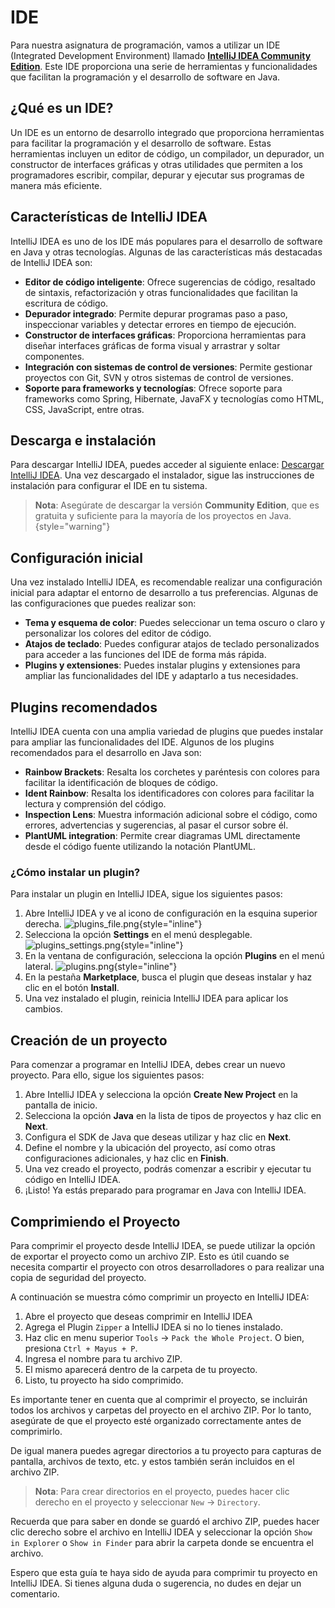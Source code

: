 # IDE

Para nuestra asignatura de programación, vamos a utilizar un IDE (Integrated Development Environment) llamado
**[IntelliJ IDEA Community Edition](https://www.jetbrains.com/es-es/idea/download/?section=windows)**. Este IDE
proporciona una serie de herramientas y funcionalidades que facilitan la programación y el desarrollo de software en
Java.

## ¿Qué es un IDE?

Un IDE es un entorno de desarrollo integrado que proporciona herramientas para facilitar la programación y el desarrollo
de software. Estas herramientas incluyen un editor de código, un compilador, un depurador, un constructor de interfaces
gráficas y otras utilidades que permiten a los programadores escribir, compilar, depurar y ejecutar sus programas de
manera más eficiente.

## Características de IntelliJ IDEA

IntelliJ IDEA es uno de los IDE más populares para el desarrollo de software en Java y otras tecnologías. Algunas de las
características más destacadas de IntelliJ IDEA son:

- **Editor de código inteligente**: Ofrece sugerencias de código, resaltado de sintaxis, refactorización y otras
  funcionalidades que facilitan la escritura de código.
- **Depurador integrado**: Permite depurar programas paso a paso, inspeccionar variables y detectar errores en tiempo de
  ejecución.
- **Constructor de interfaces gráficas**: Proporciona herramientas para diseñar interfaces gráficas de forma visual y
  arrastrar y soltar componentes.
- **Integración con sistemas de control de versiones**: Permite gestionar proyectos con Git, SVN y otros sistemas de
  control de versiones.
- **Soporte para frameworks y tecnologías**: Ofrece soporte para frameworks como Spring, Hibernate, JavaFX y tecnologías
  como HTML, CSS, JavaScript, entre otras.

## Descarga e instalación

Para descargar IntelliJ IDEA, puedes acceder al siguiente
enlace: [Descargar IntelliJ IDEA](https://www.jetbrains.com/es-es/idea/download/?section=windows). Una vez descargado el
instalador, sigue las instrucciones de instalación para configurar el IDE en tu sistema.

> **Nota**: Asegúrate de descargar la versión **Community Edition**, que es gratuita y suficiente para la mayoría de los
> proyectos en Java.
> {style="warning"}

## Configuración inicial

Una vez instalado IntelliJ IDEA, es recomendable realizar una configuración inicial para adaptar el entorno de
desarrollo a tus preferencias. Algunas de las configuraciones que puedes realizar son:

- **Tema y esquema de color**: Puedes seleccionar un tema oscuro o claro y personalizar los colores del editor de
  código.
- **Atajos de teclado**: Puedes configurar atajos de teclado personalizados para acceder a las funciones del IDE de
  forma más rápida.
- **Plugins y extensiones**: Puedes instalar plugins y extensiones para ampliar las funcionalidades del IDE y adaptarlo
  a tus necesidades.

## Plugins recomendados

IntelliJ IDEA cuenta con una amplia variedad de plugins que puedes instalar para ampliar las funcionalidades del IDE.
Algunos de los plugins recomendados para el desarrollo en Java son:

- **Rainbow Brackets**: Resalta los corchetes y paréntesis con colores para facilitar la identificación de bloques de
  código.
- **Ident Rainbow**: Resalta los identificadores con colores para facilitar la lectura y comprensión del código.
- **Inspection Lens**: Muestra información adicional sobre el código, como errores, advertencias y sugerencias, al
  pasar el cursor sobre él.
- **PlantUML integration**: Permite crear diagramas UML directamente desde el código fuente utilizando la notación
  PlantUML.

### ¿Cómo instalar un plugin?

Para instalar un plugin en IntelliJ IDEA, sigue los siguientes pasos:

1. Abre IntelliJ IDEA y ve al icono de configuración en la esquina superior
   derecha.
   ![plugins_file.png](plugins_file.png){style="inline"}
2. Selecciona la opción **Settings** en el menú desplegable.
   ![plugins_settings.png](plugins_settings.png){style="inline"}
3. En la ventana de configuración, selecciona la opción **Plugins** en el menú lateral.
   ![plugins.png](plugins.png){style="inline"}
4. En la pestaña **Marketplace**, busca el plugin que deseas instalar y haz clic en el botón **Install**.
5. Una vez instalado el plugin, reinicia IntelliJ IDEA para aplicar los cambios.

## Creación de un proyecto

Para comenzar a programar en IntelliJ IDEA, debes crear un nuevo proyecto. Para ello, sigue los siguientes pasos:

1. Abre IntelliJ IDEA y selecciona la opción **Create New Project** en la pantalla de inicio.
2. Selecciona la opción **Java** en la lista de tipos de proyectos y haz clic en **Next**.
3. Configura el SDK de Java que deseas utilizar y haz clic en **Next**.
4. Define el nombre y la ubicación del proyecto, así como otras configuraciones adicionales, y haz clic en **Finish**.
5. Una vez creado el proyecto, podrás comenzar a escribir y ejecutar tu código en IntelliJ IDEA.
6. ¡Listo! Ya estás preparado para programar en Java con IntelliJ IDEA.

## Comprimiendo el Proyecto

Para comprimir el proyecto desde IntelliJ IDEA, se puede utilizar la opción de exportar el proyecto como un archivo ZIP.
Esto es útil cuando se necesita compartir el proyecto con otros desarrolladores o para realizar una copia de seguridad
del proyecto.

A continuación se muestra cómo comprimir un proyecto en IntelliJ IDEA:

1. Abre el proyecto que deseas comprimir en IntelliJ IDEA
2. Agrega el Plugin `Zipper` a IntelliJ IDEA si no lo tienes instalado.
3. Haz clic en menu superior `Tools` -> `Pack the Whole Project`. O bien, presiona `Ctrl + Mayus + P`.
4. Ingresa el nombre para tu archivo ZIP.
5. El mismo aparecerá dentro de la carpeta de tu proyecto.
6. Listo, tu proyecto ha sido comprimido.

Es importante tener en cuenta que al comprimir el proyecto, se incluirán todos los archivos y carpetas del proyecto en
el archivo ZIP. Por lo tanto, asegúrate de que el proyecto esté organizado correctamente antes de comprimirlo.

De igual manera puedes agregar directorios a tu proyecto para capturas de pantalla, archivos de texto, etc. y estos
también serán incluidos en el archivo ZIP.

> **Nota**: Para crear directorios en el proyecto, puedes hacer clic derecho en el proyecto y seleccionar `New` ->
`Directory`.

Recuerda que para saber en donde se guardó el archivo ZIP, puedes hacer clic derecho sobre el archivo en IntelliJ IDEA
y seleccionar la opción `Show in Explorer` o `Show in Finder` para abrir la carpeta donde se encuentra el archivo.

Espero que esta guía te haya sido de ayuda para comprimir tu proyecto en IntelliJ IDEA. Si tienes alguna duda o
sugerencia, no dudes en dejar un comentario.